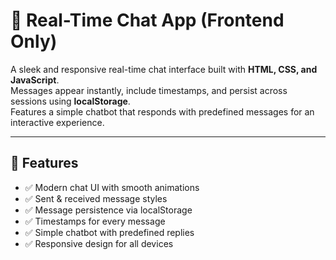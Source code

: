 # 💬 Real-Time Chat App (Frontend Only)

A sleek and responsive real-time chat interface built with **HTML, CSS, and JavaScript**.  
Messages appear instantly, include timestamps, and persist across sessions using **localStorage**.  
Features a simple chatbot that responds with predefined messages for an interactive experience.  

---

## 🚀 Features
- ✅ Modern chat UI with smooth animations  
- ✅ Sent & received message styles  
- ✅ Message persistence via localStorage  
- ✅ Timestamps for every message  
- ✅ Simple chatbot with predefined replies  
- ✅ Responsive design for all devices 
